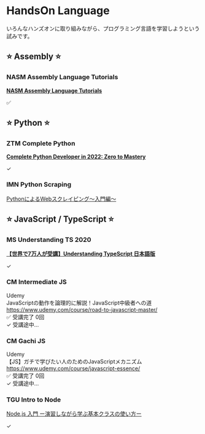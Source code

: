 # HandsOn Language

いろんなハンズオンに取り組みながら、プログラミング言語を学習しようという試みです。  


## ⭐ Assembly ⭐


### NASM Assembly Language Tutorials

[**NASM Assembly Language Tutorials**](./NASM_Assembly_Language_Tutorials/)  

✅  


## ⭐ Python ⭐


### ZTM Complete Python

[**Complete Python Developer in 2022: Zero to Mastery**](./ZTM_Comp_Python/)  

✓  


### IMN Python Scraping

[PythonによるWebスクレイピング〜入門編〜](./IMN_Python_Scraping/)  


## ⭐ JavaScript / TypeScript ⭐


### MS Understanding TS 2020

[**【世界で7万人が受講】Understanding TypeScript 日本語版**](./MS_Understanding_TS_2020/)  

✓  


### CM Intermediate JS

Udemy  
JavaScriptの動作を論理的に解説！JavaScript中級者への道  
https://www.udemy.com/course/road-to-javascript-master/  
✅ 受講完了 0回  
✓ 受講途中…  


### CM Gachi JS

Udemy  
【JS】ガチで学びたい人のためのJavaScriptメカニズム  
https://www.udemy.com/course/javascript-essence/  
✅ 受講完了 0回  
✓ 受講途中…  


### TGU Intro to Node

[Node.js 入門 ー演習しながら学ぶ基本クラスの使い方ー](./TGU_Intro_to_Node/)  

✓  

